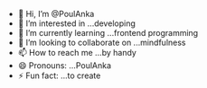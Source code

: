 - 👋 Hi, I’m @PoulAnka
- 👀 I’m interested in ...developing
- 🌱 I’m currently learning ...frontend programming
- 💞️ I’m looking to collaborate on ...mindfulness
- 📫 How to reach me ...by handy
- 😄 Pronouns: ...PoulAnka
- ⚡ Fun fact: ...to create

<!---
PoulAnka/PoulAnka is a ✨ special ✨ repository because its `README.md` (this file) appears on your GitHub profile.
You can click the Preview link to take a look at your changes.
--->
